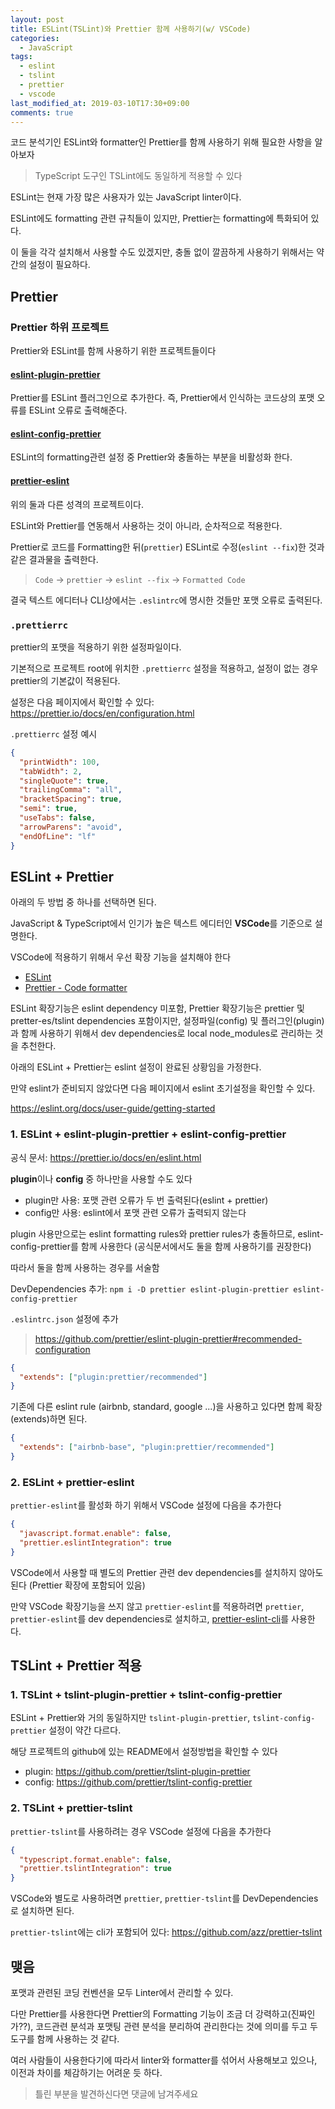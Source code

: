```yaml
---
layout: post
title: ESLint(TSLint)와 Prettier 함께 사용하기(w/ VSCode)
categories:
  - JavaScript
tags:
  - eslint
  - tslint
  - prettier
  - vscode
last_modified_at: 2019-03-10T17:30+09:00
comments: true
---
```


코드 분석기인 ESLint와 formatter인 Prettier를 함께 사용하기 위해 필요한 사항을 알아보자

> TypeScript 도구인 TSLint에도 동일하게 적용할 수 있다

ESLint는 현재 가장 많은 사용자가 있는 JavaScript linter이다.

ESLint에도 formatting 관련 규칙들이 있지만, Prettier는 formatting에 특화되어 있다.

이 둘을 각각 설치해서 사용할 수도 있겠지만, 충돌 없이 깔끔하게 사용하기 위해서는 약간의 설정이 필요하다.

## Prettier

### Prettier 하위 프로젝트

Prettier와 ESLint를 함께 사용하기 위한 프로젝트들이다

#### [eslint-plugin-prettier](https://github.com/prettier/eslint-plugin-prettier)

Prettier를 ESLint 플러그인으로 추가한다.
즉, Prettier에서 인식하는 코드상의 포맷 오류를 ESLint 오류로 출력해준다.

#### [eslint-config-prettier](https://github.com/prettier/eslint-config-prettier)

ESLint의 formatting관련 설정 중 Prettier와 충돌하는 부분을 비활성화 한다.

#### [prettier-eslint](https://github.com/prettier/prettier-eslint)

위의 둘과 다른 성격의 프로젝트이다.

ESLint와 Prettier를 연동해서 사용하는 것이 아니라, 순차적으로 적용한다.

Prettier로 코드를 Formatting한 뒤(`prettier`) ESLint로 수정(`eslint --fix`)한 것과 같은 결과물을 출력한다.

> `Code` -> `prettier` -> `eslint --fix` -> `Formatted Code`

결국 텍스트 에디터나 CLI상에서는 `.eslintrc`에 명시한 것들만 포맷 오류로 출력된다.

### `.prettierrc`

prettier의 포맷을 적용하기 위한 설정파일이다.

기본적으로 프로젝트 root에 위치한 `.prettierrc` 설정을 적용하고, 설정이 없는 경우 prettier의 기본값이 적용된다.

설정은 다음 페이지에서 확인할 수 있다: <https://prettier.io/docs/en/configuration.html>

`.prettierrc` 설정 예시

```json
{
  "printWidth": 100,
  "tabWidth": 2,
  "singleQuote": true,
  "trailingComma": "all",
  "bracketSpacing": true,
  "semi": true,
  "useTabs": false,
  "arrowParens": "avoid",
  "endOfLine": "lf"
}
```

## ESLint + Prettier

아래의 두 방법 중 하나를 선택하면 된다.

JavaScript & TypeScript에서 인기가 높은 텍스트 에디터인 **VSCode**를 기준으로 설명한다.

VSCode에 적용하기 위해서 우선 확장 기능을 설치해야 한다

- [ESLint](https://marketplace.visualstudio.com/items?itemName=dbaeumer.vscode-eslint)
- [Prettier - Code formatter](https://marketplace.visualstudio.com/items?itemName=esbenp.prettier-vscode)

ESLint 확장기능은 eslint dependency 미포함, Prettier 확장기능은 prettier 및 pretter-es/tslint dependencies 포함이지만,
설정파일(config) 및 플러그인(plugin)과 함께 사용하기 위해서 dev dependencies로 local node_modules로 관리하는 것을 추천한다.

아래의 ESLint + Prettier는 eslint 설정이 완료된 상황임을 가정한다.

만약 eslint가 준비되지 않았다면 다음 페이지에서 eslint 초기설정을 확인할 수 있다.

<https://eslint.org/docs/user-guide/getting-started>

### 1. ESLint + eslint-plugin-prettier + eslint-config-prettier

공식 문서: <https://prettier.io/docs/en/eslint.html>

**plugin**이나 **config** 중 하나만을 사용할 수도 있다

- plugin만 사용: 포맷 관련 오류가 두 번 출력된다(eslint + prettier)
- config만 사용: eslint에서 포맷 관련 오류가 출력되지 않는다

plugin 사용만으로는 eslint formatting rules와 prettier rules가 충돌하므로, eslint-config-prettier를 함께 사용한다
(공식문서에서도 둘을 함께 사용하기를 권장한다)

따라서 둘을 함께 사용하는 경우를 서술함

DevDependencies 추가: `npm i -D prettier eslint-plugin-prettier eslint-config-prettier`

`.eslintrc.json` 설정에 추가

> <https://github.com/prettier/eslint-plugin-prettier#recommended-configuration>

```json
{
  "extends": ["plugin:prettier/recommended"]
}
```

기존에 다른 eslint rule (airbnb, standard, google ...)을 사용하고 있다면 함께 확장(extends)하면 된다.

```json
{
  "extends": ["airbnb-base", "plugin:prettier/recommended"]
}
```

### 2. ESLint + prettier-eslint

`prettier-eslint`를 활성화 하기 위해서 VSCode 설정에 다음을 추가한다

```json
{
  "javascript.format.enable": false,
  "prettier.eslintIntegration": true
}
```

VSCode에서 사용할 때 별도의 Prettier 관련 dev dependencies를 설치하지 않아도 된다 (Prettier 확장에 포함되어 있음)

만약 VSCode 확장기능을 쓰지 않고 `prettier-eslint`를 적용하려면 `prettier`, `prettier-eslint`를 dev dependencies로 설치하고,
[prettier-eslint-cli](https://github.com/prettier/prettier-eslint-cli)를 사용한다.

## TSLint + Prettier 적용

### 1. TSLint + tslint-plugin-prettier + tslint-config-prettier

ESLint + Prettier와 거의 동일하지만 `tslint-plugin-prettier`, `tslint-config-prettier` 설정이 약간 다르다.

해당 프로젝트의 github에 있는 README에서 설정방법을 확인할 수 있다

- plugin: <https://github.com/prettier/tslint-plugin-prettier>
- config: <https://github.com/prettier/tslint-config-prettier>

### 2. TSLint + prettier-tslint

`prettier-tslint`를 사용하려는 경우 VSCode 설정에 다음을 추가한다

```json
{
  "typescript.format.enable": false,
  "prettier.tslintIntegration": true
}
```

VSCode와 별도로 사용하려면 `prettier`, `prettier-tslint`를 DevDependencies로 설치하면 된다.

`prettier-tslint`에는 cli가 포함되어 있다: <https://github.com/azz/prettier-tslint>

## 맺음

포맷과 관련된 코딩 컨벤션을 모두 Linter에서 관리할 수 있다.

다만 Prettier를 사용한다면 Prettier의 Formatting 기능이 조금 더 강력하고(진짜인가??),
코드관련 분석과 포맷팅 관련 분석을 분리하여 관리한다는 것에 의미를 두고 두 도구를 함께 사용하는 것 같다.

여러 사람들이 사용한다기에 따라서 linter와 formatter를 섞어서 사용해보고 있으나, 이전과 차이를 체감하기는 어려운 듯 하다.

> 틀린 부분을 발견하신다면 댓글에 남겨주세요
